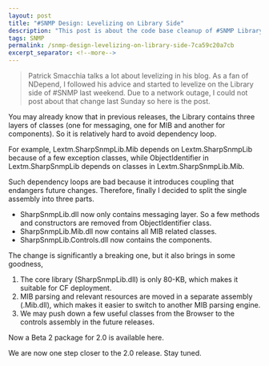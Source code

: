 ```yaml
---
layout: post
title: "#SNMP Design: Levelizing on Library Side"
description: "This post is about the code base cleanup of #SNMP Library."
tags: SNMP
permalink: /snmp-design-levelizing-on-library-side-7ca59c20a7cb
excerpt_separator: <!--more-->
---
```

> Patrick Smacchia talks a lot about levelizing in his blog. As a fan of NDepend, I followed his advice and started to levelize on the Library side of #SNMP last weekend. Due to a network outage, I could not post about that change last Sunday so here is the post.

You may already know that in previous releases, the Library contains three layers of classes (one for messaging, one for MIB and another for components). So it is relatively hard to avoid dependency loop.
<!--more-->

For example, Lextm.SharpSnmpLib.Mib depends on Lextm.SharpSnmpLib because of a few exception classes, while ObjectIdentifier in Lextm.SharpSnmpLib depends on classes in Lextm.SharpSnmpLib.Mib.


Such dependency loops are bad because it introduces coupling that endangers future changes. Therefore, finally I decided to split the single assembly into three parts.

* SharpSnmpLib.dll now only contains messaging layer. So a few methods and constructors are removed from ObjectIdentifier class.
* SharpSnmpLib.Mib.dll now contains all MIB related classes.
* SharpSnmpLib.Controls.dll now contains the components.

The change is significantly a breaking one, but it also brings in some goodness,

1. The core library (SharpSnmpLib.dll) is only 80-KB, which makes it suitable for CF deployment.
1. MIB parsing and relevant resources are moved in a separate assembly (.Mib.dll), which makes it easier to switch to another MIB parsing engine.
1. We may push down a few useful classes from the Browser to the controls assembly in the future releases.

Now a Beta 2 package for 2.0 is available here.

We are now one step closer to the 2.0 release. Stay tuned.
